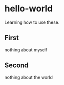 # hello-world
Learning how to use these.

## First
nothing about myself
## Second
nothing about the world
